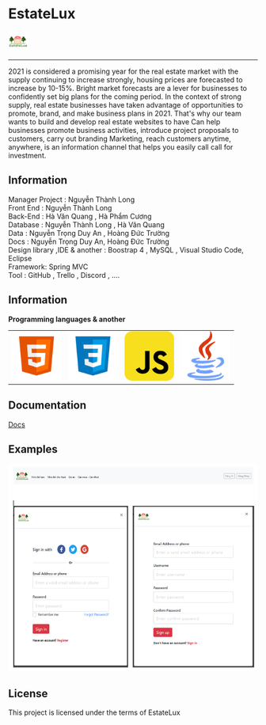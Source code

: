 ﻿# EstateLux
<img src="./Front_End/image/logo.png" style="height:40px"/>

<hr/>
2021 is considered a promising year for the real estate market with the supply continuing to increase strongly, housing prices are forecasted to increase by 10-15%. Bright market forecasts are a lever for businesses to confidently set big plans for the coming period. In the context of strong supply, real estate businesses have taken advantage of opportunities to promote, brand, and make business plans in 2021. That's why our team wants to build and develop real estate websites to have Can help businesses promote business activities, introduce project proposals to customers, carry out branding Marketing, reach customers anytime, anywhere, is an information channel that helps you easily call call for investment.

<h2>Information</h2>
Manager Project : Nguyễn Thành Long <br/>
Front End : Nguyễn Thành Long <br/>
Back-End : Hà Văn Quang , Hà Phẩm Cương <br/>
Database : Nguyễn Thành Long , Hà Văn Quang <br/>
Data : Nguyễn Trọng Duy An , Hoàng Đức Trường <br/>
Docs : Nguyễn Trọng Duy An, Hoàng Đức Trường <br/>
Design library ,IDE & another : Boostrap 4 , MySQL , Visual Studio Code, Eclipse <br/>
Framework: Spring MVC <br/>
Tool : GitHub , Trello , Discord , .... <br/>


<h2>Information</h2>
<b>Programming languages & another </b>
<table>
  <tr>
    <td valign="top"><img src="./Front_End/image/html.png" height="100p" style="border:none"/></td>
    <td valign="top"><img src="./Front_End/image/css.png" height="100p"/></td>
    <td valign="top"><img src="./Front_End/image/js.png" height="100p"/></td>
    <td valign="top"><img src="./Front_End/image/java.png" height="100p"/></td>
  </tr>
</table>


<h2>Documentation</h2>
<a href="https://github.com/LongBody/EstateLux/tree/main/docs">Docs</a>
<h2>Examples</h2>
<img src="./Front_End/image/readme-exam.png"/>

<h2>License</h2>
<p>This project is licensed under the terms of EstateLux</p>

